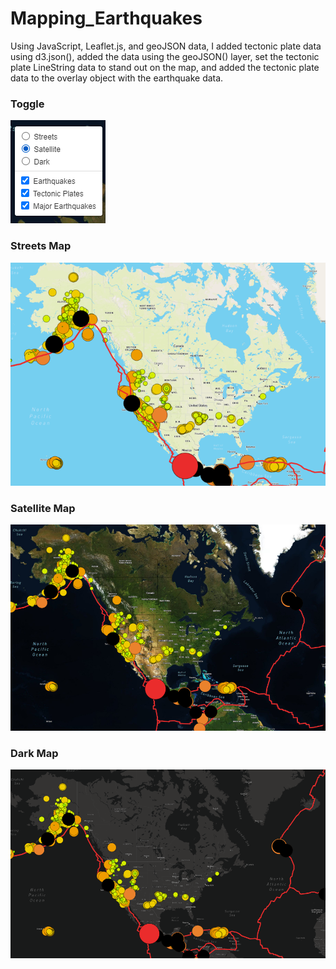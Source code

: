 # Mapping_Earthquakes
Using JavaScript, Leaflet.js, and geoJSON data, I added tectonic plate data using d3.json(), added the data using the geoJSON() layer, set the tectonic plate LineString data to stand out on the map, and added the tectonic plate data to the overlay object with the earthquake data.

### Toggle

![legend](Resources/legend_toggle.png)

### Streets Map

![Streets](Resources/streets_3.png)

### Satellite Map

![Satellite](Resources/satellite.png)

### Dark Map

![Dark](Resources/dark.png)
